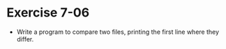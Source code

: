 # Exercise 7-06

- Write a program to compare two files, printing the first line where they differ.
